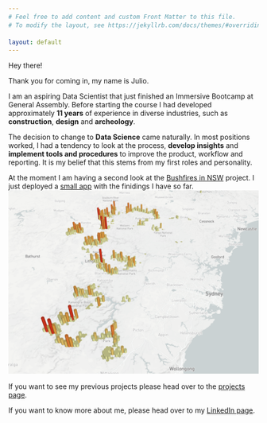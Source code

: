 ```yaml
---
# Feel free to add content and custom Front Matter to this file.
# To modify the layout, see https://jekyllrb.com/docs/themes/#overriding-theme-defaults

layout: default
---
```



Hey there! 

Thank you for coming in, my name is Julio.

I am an aspiring Data Scientist that just finished an Immersive Bootcamp at General Assembly. Before starting the course I had developed approximately **11 years** of experience in diverse industries, such as **construction**, **design** and **archeology**.

The decision to change to **Data Science** came naturally. In most positions worked, I had a tendency to look at the process, **develop insights** and **implement tools and procedures** to improve the product, workflow and reporting. It is my belief that this stems from my first roles and personality.

At the moment I am having a second look at the [Bushfires in NSW](/_posts/2020-06-19-Bushfires.markdown) project. I just deployed a [small app](http://13.238.142.157:8501/) with the finidings I have so far.
![map](/assets/bushfire/map.PNG)

If you want to see my previous projects please head over to the [projects page](./projects).

If you want to know more about me, please head over to my [LinkedIn page](https://www.linkedin.com/in/juliocent/).